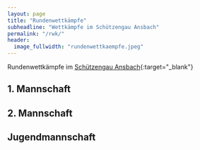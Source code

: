```yaml
---
layout: page
title: "Rundenwettkämpfe"
subheadline: "Wettkämpfe im Schützengau Ansbach"
permalink: "/rwk/"
header:
  image_fullwidth: "rundenwettkaempfe.jpeg"
---
```

Rundenwettkämpfe im [Schützengau Ansbach](https://gau-ansbach.de/){:target="_blank"}

## 1. Mannschaft

## 2. Mannschaft

## Jugendmannschaft